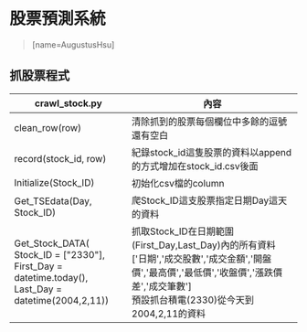 # 股票預測系統
>[name=AugustusHsu]
## 抓股票程式
crawl_stock.py|內容
---|---
clean_row(row)|清除抓到的股票每個欄位中多餘的逗號還有空白
record(stock_id, row)|紀錄stock_id這隻股票的資料以append的方式增加在stock_id.csv後面
Initialize(Stock_ID)|初始化csv檔的column
Get_TSEdata(Day, Stock_ID)|爬Stock_ID這支股票指定日期Day這天的資料
Get_Stock_DATA(<br/>Stock_ID = ["2330"], <br/>First_Day = datetime.today(), <br/>Last_Day = datetime(2004,2,11))|抓取Stock_ID在日期範圍(First_Day,Last_Day)內的所有資料<br/>['日期','成交股數','成交金額','開盤價','最高價','最低價','收盤價','漲跌價差','成交筆數']<br/>預設抓台積電(2330)從今天到2004,2,11的資料


